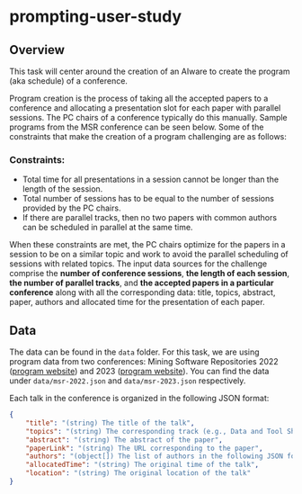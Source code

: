 # prompting-user-study

## Overview
This task will center around the creation of an AIware to create the program (aka schedule) of a conference.

Program creation is the process of taking all the accepted papers to a conference and allocating a presentation slot for each paper with parallel sessions. The PC chairs of a conference typically do this manually. Sample programs from the MSR conference can be seen below. Some of the constraints that make the creation of a program challenging are as follows:

### Constraints:
- Total time for all presentations in a session cannot be longer than the length of the session.
- Total number of sessions has to be equal to the number of sessions provided by the PC chairs.
- If there are parallel tracks, then no two papers with common authors can be scheduled in parallel at the same time.

When these constraints are met, the PC chairs optimize for the papers in a session to be on a similar topic and work to avoid the parallel scheduling of sessions with related topics. The input data sources for the challenge comprise the **number of conference sessions**, **the length of each session**, **the number of parallel tracks**, and **the accepted papers in a particular conference** along with all the corresponding data: title, topics, abstract, paper, authors and allocated time for the presentation of each paper. 

## Data
The data can be found in the `data` folder. For this task, we are using program data from two conferences: Mining Software Repositories 2022 ([program website](https://conf.researchr.org/program/msr-2022/program-msr-2022/)) and 2023 ([program website](https://conf.researchr.org/program/msr-2023/program-msr-2023/)). You can find the data under `data/msr-2022.json` and `data/msr-2023.json` respectively.

Each talk in the conference is organized in the following JSON format:

```json
{
    "title": "(string) The title of the talk",
    "topics": "(string) The corresponding track (e.g., Data and Tool Showcase Track) or type of paper (e.g., Mining Challenge, Technical Paper)",
    "abstract": "(string) The abstract of the paper",
    "paperLink": "(string) The URL corresponding to the paper",
    "authors": "(object[]) The list of authors in the following JSON format: { \"name\": string, \"institution\": string, \"country\": string }",
    "allocatedTime": "(string) The original time of the talk",
    "location": "(string) The original location of the talk"
}
```